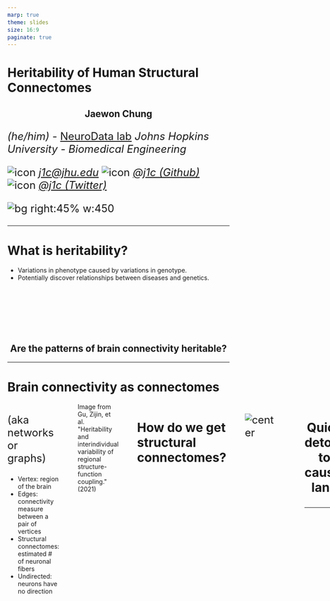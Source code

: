```yaml
---
marp: true
theme: slides
size: 16:9
paginate: true
---
```


<style scoped>
p {
    font-size: 24px;
}
</style>

# Heritability of Human Structural Connectomes

## Jaewon Chung

_(he/him)_ - [NeuroData lab](https://neurodata.io/)
_Johns Hopkins University - Biomedical Engineering_

![icon](../../images/icons/mail.png) [_j1c@jhu.edu_](mailto:j1c@jhu.edu)
![icon](../../images/icons/github.png) [_@j1c (Github)_](https://github.com/j1c)
![icon](../../images/icons/twitter.png) [_@j1c (Twitter)_](https://twitter.com/j1c)

![bg right:45% w:450](../../images/logos/nd_logo_small.png)

---

# What is heritability?

- Variations in phenotype caused by variations in genotype.
- Potentially discover relationships between diseases and genetics.

<br> <br> <br>

<style scoped>
h2 {
    justify-content: center;
    text-align: center;
}
</style>

## Are the patterns of brain connectivity heritable?

---

# Brain connectivity as connectomes

<!--  -->

<div class="columns">
<div>

(aka networks or graphs)

- Vertex: region of the brain
- Edges: connectivity measure between a pair of vertices
- Structural connectomes: estimated # of neuronal fibers
- Undirected: neurons have no direction

</div>
<div>

![center h:525](./images/what_is_network.png)

</div>

<footer>
Image from Gu, Zijin, et al. "Heritability and interindividual variability of regional structure-function coupling." (2021)
</footer>

---

# How do we get structural connectomes?

<br>

![center](../../images/heritability/m2g_pipeline.png)

---

<br><br><br><br><br>

<h1 align="center">Quick detour to causal land</p>

---

# Directed acyclic graphs

- Representation of causal relationships of variables
  - From domain knowledge

![bg right:50% 100%](./images/example_dag.png)

<footer>
Li, Ruoran, Rhian Daniel, and Bernard Rachet. "How much do tumor stage and treatment explain socioeconomic inequalities in breast cancer survival? Applying causal mediation analysis to population-based data." European journal of epidemiology 31.6 (2016): 603-611.
</footer>

---

# Confounding

- Common cause for both exposure and outcome
  - Exposure: alcohol consumption
  - Outcome: lung cancer
- Causes sprious association!
- Solution: "condition" confounding

![bg right:50% 95%](./images/confounding.svg)

---

# Toy example

- Smoking = $\mathcal{N}(5, 1)$
- Alcohol = Smoking + $\mathcal{N}(0, 1)$
- Lung Cancer = Smoking + $\mathcal{N}(0, 1)$
- n = 100

<!-- Test: Alcohol$\perp\!\!\!\!\perp$Smoking -->

<center>

|                      |                 Indep. Test                  |                 Conditional Indep. Test                 |
| -------------------- | :------------------------------------------: | :-----------------------------------------------------: |
| Null Hypothesis      |    Alcohol$\perp\!\!\!\!\perp$Lung cancer    |    Alcohol$\perp\!\!\!\!\perp$Lung cancer$\|$Smoking    |
| Alternate Hypothesis | Alcohol$\not\!\perp\!\!\!\!\perp$Lung cancer | Alcohol$\not\!\perp\!\!\!\!\perp$Lung cancer$\|$Smoking |
| Correlation ($r$)    |                $\approx 0.66$                |                     $\approx 0.006$                     |
| p-value              |                 $\approx 0$                  |                       $\approx 1$                       |

</center>

---

# Backdoor paths

- Non-causal path from exposure (X) to outcome (Y)
- Flow backwards out of exposure (arrow pointing towards exposure)
- Confounders create backdoor paths
- Path is blocked if a variable in the path is conditioned on.

![bg right:50% 95%](./images/backdoor.PNG)

---

# Examples

- Four possible paths
- Sufficient condition sets:
  - $\{Z \}$
  - $\{Z, E\}$
  - $\{Z, A\}$
  - $\{Z, E, A\}$

![bg right:65% 95%](./images/backdoor_paths.png)

---

# Backdoor criterion

Causal effect exists between exposure ($X$) and outcome ($Y$) if:

1. No backdoor paths from $X$ to $Y$ exist
   - Typically plausible in randomized trials
2. Measured covariates $S$ block all backdoor paths from $X$ and $Y$

---

# Mediation

- Lies on the causal path between exposure and outcome
  - Exposure: grades
  - Outcome: happiness
  - Mediator: self-esteem
- Total effect: effect from both exposure and mediators
- Direct effect: effect only from exposure

![bg right:50% 95%](./images/mediator.svg)

---

# Toy example

- Grades = $\mathcal{N}(5, 1)$
- Self-esteem = Grades + $\mathcal{N}(0, 1)$
- Happiness = Grades + Self-esteem + $\mathcal{N}(0, 1)$
- n = 100

<center>

|                      |                Indep. Test                |                 Conditional Indep. Test                  |
| -------------------- | :---------------------------------------: | :------------------------------------------------------: |
| Null Hypothesis      |    Grades$\perp\!\!\!\!\perp$Happiness    |    Grades$\perp\!\!\!\!\perp$Happiness$\|$Self-esteem    |
| Alternate Hypothesis | Grades$\not\!\perp\!\!\!\!\perp$Happiness | Grades$\not\!\perp\!\!\!\!\perp$Happiness$\|$Self-esteem |
| Correlation ($r$)    |              $\approx 0.89$               |                      $\approx 0.63$                      |
| p-value              |                $\approx 0$                |                       $\approx 0$                        |

</center>

---

# Collider

- A variable causally influenced by two or more variables
- Conditioning on collider does not block path
- Solution: also condition on a parent

![bg right:50% 95%](./images/collider.png)

---

# Toy example

- X = $\mathcal{N}(5, 1)$
- Y = $\mathcal{N}(10, 1)$
- C = X + Y + $\mathcal{N}(0, 1)$

<center>

|                      |         Indep. Test          |      Conditional Indep. Test      |
| -------------------- | :--------------------------: | :-------------------------------: |
| Null Hypothesis      |    X$\perp\!\!\!\!\perp$Y    |    X$\perp\!\!\!\!\perp$Y$\|$C    |
| Alternate Hypothesis | X$\not\!\perp\!\!\!\!\perp$Y | X$\not\!\perp\!\!\!\!\perp$Y$\|$C |
| Correlation ($r$)    |       $\approx 0.003$        |          $\approx -0.66$          |
| p-value              |         $\approx 1$          |            $\approx 0$            |

</center>

---

# Heritability as causal problem

![center h:500](../../images/heritability/dag.png)

---

# Do genomes affect connectomes?

- Our hypothesis:
  $H_0: F($<span style="color: var(--connectome)">Connectome</span>|<span style="color: var(--genome)">Genome</span>$) = F($<span style="color: var(--connectome)">Connectome</span>$)$
  $H_A: F($<span style="color: var(--connectome)">Connectome</span>|<span style="color: var(--genome)">Genome</span>$) \neq F($<span style="color: var(--connectome)">Connectome</span>$)$

- Alternatively:
  $H_0: F($<span style="color: var(--connectome)">Connectome</span>, <span style="color: var(--genome)">Genome</span>$) = F($<span style="color: var(--connectome)">Connectome</span>$)F($<span style="color: var(--genome)">Genome</span>$)$
  $H_A: F($<span style="color: var(--connectome)">Connectome</span>, <span style="color: var(--genome)">Genome</span>$) \neq F($<span style="color: var(--connectome)">Connectome</span>$)F($<span style="color: var(--genome)">Genome</span>$)$

- Known as independence testing
- Test statistic: _distance correlation (dcorr)_
- Implication if false: there exists an associational heritability.

---

# Distance correlation

- Measures dependence between two _multivariate_ quantities.
  - For example: connectomes, genomes.
- Can detect nonlinear associations.
- Measures correlation between pairwise distances.

![center w:800](./images/unconditional_test.png)

---

# Do genomes affect connectomes given covariates?

- Want to test:
  $H_0: F($<span style="color: var(--connectome)">Conn.</span>, <span style="color: var(--genome)">Genome</span>|Covariates$) = F($<span style="color: var(--connectome)">Conn.</span>|Covariates$)F($<span style="color: var(--genome)">Genome</span>|Covariates$)$
  $H_A: F($<span style="color: var(--connectome)">Conn.</span>, <span style="color: var(--genome)">Genome</span>|Covariates$) \neq F($<span style="color: var(--connectome)">Conn.</span>|Covariates$)F($<span style="color: var(--genome)">Genome</span>|Covariates$)$
- Known as conditional independence test
- Test statistic: Conditional distance correlation (cdcorr)
- Implication if false: there exists causal dependence of connectomes on genomes.

---

# Conditional distance correlation

- Augment distance correlation procedure with third distance matrix.

<br>

![center h:350](./images/conditional_test.png)

---

# How do we compare genomes?

- Neuroimaging twin studies do not sequence genomes.
- Coefficient of kinship ($\phi_{ij}$)
  - Probabilities of finding a particular gene at a particular location.
- d(<span style="color: var(--genome)">Genome</span>$_i$, <span style="color: var(--genome)">Genome</span>$_j$) = 1 - 2$\phi_{ij}$.

<br>
<center>

|   Relationship    |  $\phi_{ij}$  | $1-2\phi_{ij}$ |
| :---------------: | :-----------: | :------------: |
|    Monozygotic    | $\frac{1}{2}$ |      $0$       |
|     Dizygotic     | $\frac{1}{4}$ | $\frac{1}{2}$  |
| Non-twin siblings | $\frac{1}{4}$ | $\frac{1}{2}$  |
|     Unrelated     |      $0$      |      $1$       |

</center>

---

# How do we compare connectomes?

- Random dot product graph (RDPG)
  - Each vertex (region of interest) has a low $d$ dimensional latent vector (position).
  - Estimate latent position matrix $X$ via adjacency spectral embedding.
  <!-- - $P[i\rightarrow j]$ = $\langle x_i, x_j\rangle$ -->

![center h:300](./images/ase.png)

- d(<span style="color: var(--connectome)">Connectome</span>$_k$, <span style="color: var(--connectome)">Connectome</span>$_l$) = $||X^{(k)} - X^{(l)}R||_F$

---

# Neuroanatomy (mediator), Age (confounder)

- Literature show:
  - neuroanatomy (e.g. brain volume) is highly heritable.
  - age affects genomes and potentially connectomes
- d(Covariates$_i$, Covariates$_j$) = ||Covariates$_i$ - Covariates$_j$||$_F$

---

# Human Connectome Project

- Brain scans from identical (monozygotic), fraternal (dizygotic), non-twin siblings.
- Regions defined using Glasser parcellation (180 regions).

<br>

![center w:700](./images/hcp_demographics.svg)

<footer>
Van Essen, David C., et al., The WU-Minn human connectome project: an overview (2013)

Glasser, Matthew F., et al. "A multi-modal parcellation of human cerebral cortex." Nature (2016).

</footer>

---

# Associational Test for Connectomic Heritability

- $H_0: F($<span style="color: var(--connectome)">Connectome</span>, <span style="color: var(--genome)">Genome</span>$) = F($<span style="color: var(--connectome)">Connectome</span>$)F($<span style="color: var(--genome)">Genome</span>$)$
  $H_A: F($<span style="color: var(--connectome)">Connectome</span>, <span style="color: var(--genome)">Genome</span>$) \neq F($<span style="color: var(--connectome)">Connectome</span>$)F($<span style="color: var(--genome)">Genome</span>$)$

![center h:205](./images/hist-plot-connectomes.png)

<br>

<center>

|   Sex   |      **All**      |    **Females**    |     **Males**     |
| :-----: | :---------------: | :---------------: | :---------------: |
| p-value | $<1\times10^{-5}$ | $<1\times10^{-3}$ | $<1\times10^{-2}$ |

</center>

---

# Associational Test for Neuroanatomy

- $H_0: F($<span style="color: var(--neuroanatomy)">Neuroanatomy</span>, <span style="color: var(--genome)">Genome</span>$) = F($<span style="color: var(--neuroanatomy)">Neuroanatomy</span>$)F($<span style="color: var(--genome)">Genome</span>$)$
  $H_A: F($<span style="color: var(--neuroanatomy)">Neuroanatomy</span>, <span style="color: var(--genome)">Genome</span>$) \neq F($<span style="color: var(--neuroanatomy)">Neuroanatomy</span>$)F($<span style="color: var(--genome)">Genome</span>$)$

![center h:205](./images/hist-plot-neuroanatomy.png)

<br>

<center>

|   Sex   |      **All**      |    **Females**    |     **Males**     |
| :-----: | :---------------: | :---------------: | :---------------: |
| p-value | $<1\times10^{-3}$ | $<1\times10^{-2}$ | $<1\times10^{-2}$ |

</center>

---

# Causal Test for Connectomic Heritability

- $H_0: F($<span style="color: var(--connectome)">Conn.</span>, <span style="color: var(--genome)">Genome</span>|Covariates$) = F($<span style="color: var(--connectome)">Conn.</span>|Covariates$)F($<span style="color: var(--genome)">Genome</span>|Covariates$)$
  $H_A: F($<span style="color: var(--connectome)">Conn.</span>, <span style="color: var(--genome)">Genome</span>|Covariates$) \neq F($<span style="color: var(--connectome)">Conn.</span>|Covariates$)F($<span style="color: var(--genome)">Genome</span>|Covariates$)$

<br>

<center>

|   Sex   |      **All**      |    **Females**    |     **Males**     |
| :-----: | :---------------: | :---------------: | :---------------: |
| p-value | $<1\times10^{-2}$ | $<1\times10^{-2}$ | $<1\times10^{-2}$ |

</center>

---

# Summary

![center h:250](./images/genome_to_connectome.png)

- Present a causal model for heritability of connectomes.
- Leveraged recent advances:
  1. Statistical models for networks, allowing meaningful comparison of connectomes.
  2. Distance and conditional distance correlation as test statistic for causal analysis$^1$.
- Connectomes are dependent on genome, suggesting heritability.

<footer>

$^1$ Bridgeford, Eric W., et al. "Batch Effects are Causal Effects: Applications in Human Connectomics." (2021).

</footer>
